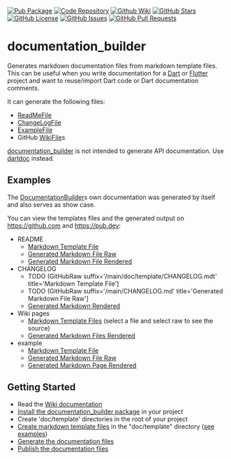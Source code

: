 [//]: # (This file was generated from: doc/template/README.mdt using the documentation_builder package on: 2021-10-17 15:15:21.682464.)
[![Pub Package](https://img.shields.io/pub/v/documentation_builder)](https://pub.dev/packages/documentation_builder)
[![Code Repository](https://img.shields.io/badge/repository-git%20hub-informational)](https://github.com/efficientyboosters/documentation_builder)
[![Github Wiki](https://img.shields.io/badge/documentation-wiki-informational)](https://github.com/efficientyboosters/documentation_builder/wiki)
[![GitHub Stars](https://img.shields.io/github/stars/efficientyboosters/documentation_builder)](https://github.com/efficientyboosters/documentation_builder/stargazers)
[![GitHub License](https://img.shields.io/badge/license-MIT-informational)](https://github.com/efficientyboosters/documentation_builder/blob/main/LICENSE)
[![GitHub Issues](https://img.shields.io/github/issues/efficientyboosters/documentation_builder)](https://github.com/efficientyboosters/documentation_builder/issues)
[![GitHub Pull Requests](https://img.shields.io/github/issues-pr/efficientyboosters/documentation_builder)](https://github.com/efficientyboosters/documentation_builder/pull)

<a id='documentation-builder'></a>
# documentation_builder
Generates markdown documentation files from markdown template files.
This can be useful when you write documentation for a
[Dart](https://dart.dev/) or [Flutter](https://flutter.dev/) project
and want to reuse/import Dart code or Dart documentation comments.

It can generate the following files:
- [ReadMeFile](https://github.com/efficientyboosters/documentation_builder/wiki/03-Markdown-Template-Files#readme-template-file)
- [ChangeLogFile](https://github.com/efficientyboosters/documentation_builder/wiki/03-Markdown-Template-Files#changelog-template-file)
- [ExampleFile](https://github.com/efficientyboosters/documentation_builder/wiki/03-Markdown-Template-Files#example-template-file)
- GitHub [WikiFile](https://github.com/efficientyboosters/documentation_builder/wiki/03-Markdown-Template-Files#wiki-template-files)s

[documentation_builder](https://pub.dev/packages/documentation_builder) is not intended to generate API documentation.
Use [dartdoc](https://dart.dev/tools/dartdoc) instead.


<a id='examples'></a>
## Examples
The [DocumentationBuilder](https://github.com/efficientyboosters/documentation_builder/wiki/01-Documentation-Builder#lib-builder-documentation-builder-dart-documentationbuilder)s own documentation was generated by itself and also serves as show case.

You can view the templates files and the generated output on https://github.com and https://pub.dev:

- README
  - [Markdown Template File](https://raw.githubusercontent.com/efficientyboosters/documentation_builder/main/doc/template/README.mdt)
  - [Generated Markdown File Raw](https://raw.githubusercontent.com/efficientyboosters/documentation_builder/main/README.md)
  - [Generated Markdown File Rendered](https://pub.dev/packages/documentation_builder)
- CHANGELOG
  - TODO (GitHubRaw suffix='/main/doc/template/CHANGELOG.mdt' title='Markdown Template File']
  - TODO (GitHubRaw suffix='/main/CHANGELOG.md' title='Generated Markdown File Raw']
  - [Generated Markdown Rendered](https://pub.dev/packages/documentation_builder/versions)
- Wiki pages
  - [Markdown Template Files](https://github.com/efficientyboosters/documentation_builder/tree/main/doc/template) (select a file and select raw to see the source)
  - [Generated Markdown Files Rendered](https://github.com/efficientyboosters/documentation_builder/wiki)
- example
  - [Markdown Template File](https://raw.githubusercontent.com/efficientyboosters/documentation_builder/main/doc/template/example.mdt)
  - [Generated Markdown File Raw](https://raw.githubusercontent.com/efficientyboosters/documentation_builder/main/example/example.md)
  - [Generated Markdown Page Rendered](https://pub.dev/packages/documentation_builder/example)

<a id='getting-started'></a>
## Getting Started
- Read the [Wiki documentation](https://github.com/efficientyboosters/documentation_builder/wiki)
- [Install the documentation_builder package](https://pub.dev/packages/documentation_builder/install) in your project
- Create 'doc/template' directories in the root of your project
- [Create markdown template files](https://github.com/efficientyboosters/documentation_builder/wiki/03-Markdown-Template-Files) in the "doc/template" directory ([see examples](https://github.com/efficientyboosters/documentation_builder/wiki/09-Examples))
- [Generate the documentation files](https://github.com/efficientyboosters/documentation_builder/wiki/07-Generating-Documentation-Files)
- [Publish the documentation files](https://github.com/efficientyboosters/documentation_builder/wiki/08-Publishing-Documentation-Files)